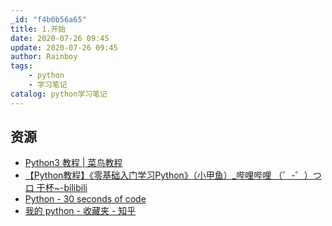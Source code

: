 ```yaml
---
_id: "f4b0b56a65"
title: 1.开始
date: 2020-07-26 09:45
update: 2020-07-26 09:45
author: Rainboy
tags:
    - python
    - 学习笔记
catalog: python学习笔记
---
```



## 资源

- [Python3 教程 | 菜鸟教程](https://www.runoob.com/python3/python3-tutorial.html)
- [【Python教程】《零基础入门学习Python》（小甲鱼）_哔哩哔哩 （゜-゜）つロ 干杯~-bilibili](https://www.bilibili.com/video/BV1Fs411A7HZ?p=1)
- [Python - 30 seconds of code](https://www.30secondsofcode.org/python/p/1)
- [我的 python - 收藏夹 - 知乎](https://www.zhihu.com/collection/74477793)
